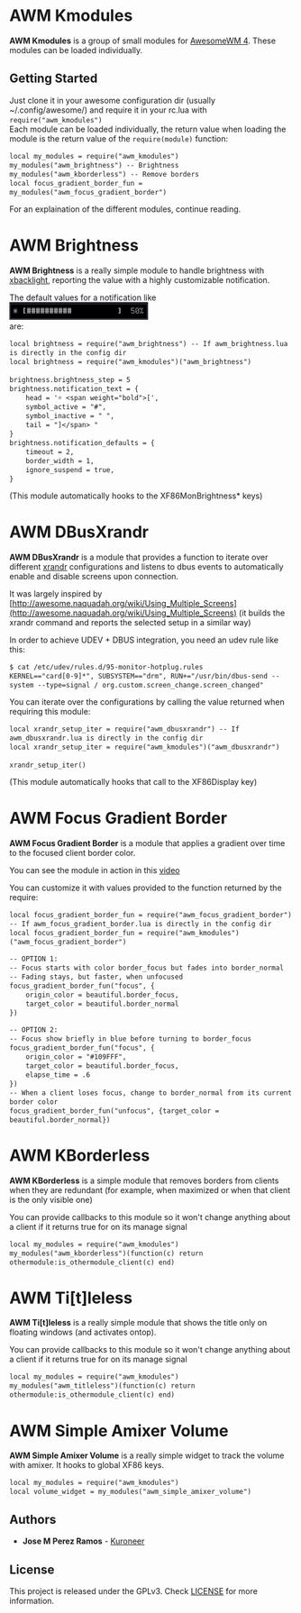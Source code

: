 # AWM Kmodules

**AWM Kmodules** is a group of small modules for [AwesomeWM 4](https://awesomewm.org/).
These modules can be loaded individually.

## Getting Started

Just clone it in your awesome configuration dir (usually ~/.config/awesome/) and
require it in your rc.lua with `require("awm_kmodules")`  
Each module can be loaded individually, the return value when loading the module
is the return value of the `require(module)` function:

```
local my_modules = require("awm_kmodules")
my_modules("awm_brightness") -- Brightness
my_modules("awm_kborderless") -- Remove borders
local focus_gradient_border_fun = my_modules("awm_focus_gradient_border")
```

For an explaination of the different modules, continue reading.

# AWM Brightness

**AWM Brightness** is a really simple module to handle brightness with [xbacklight](https://www.x.org/archive/X11R7.5/doc/man/man1/xbacklight.1.html),
reporting the value with a highly customizable notification.

The default values for a notification like  
![alt text](awm_brightness_notification.png "Example notification")  
are:
```
local brightness = require("awm_brightness") -- If awm_brightness.lua is directly in the config dir
local brightness = require("awm_kmodules")("awm_brightness")

brightness.brightness_step = 5
brightness.notification_text = {
    head = '☼ <span weight="bold">[',
    symbol_active = "#",
    symbol_inactive = " ",
    tail = "]</span> "
}
brightness.notification_defaults = {
    timeout = 2,
    border_width = 1,
    ignore_suspend = true,
}

```

(This module automatically hooks to the XF86MonBrightness* keys)

# AWM DBusXrandr

**AWM DBusXrandr** is a module that provides a function to iterate over different
[xrandr](https://www.x.org/archive/X11R7.5/doc/man/man1/xrandr.1.html)
configurations and listens to dbus events to automatically enable and disable
screens upon connection.

It was largely inspired by [http://awesome.naquadah.org/wiki/Using_Multiple_Screens](http://awesome.naquadah.org/wiki/Using_Multiple_Screens)
(it builds the xrandr command and reports the selected setup in a similar way)

In order to achieve UDEV + DBUS integration, you need an udev rule like this:
```
$ cat /etc/udev/rules.d/95-monitor-hotplug.rules
KERNEL=="card[0-9]*", SUBSYSTEM=="drm", RUN+="/usr/bin/dbus-send --system --type=signal / org.custom.screen_change.screen_changed"
```

You can iterate over the configurations by calling the value returned
when requiring this module:
```
local xrandr_setup_iter = require("awm_dbusxrandr") -- If awm_dbusxrandr.lua is directly in the config dir
local xrandr_setup_iter = require("awm_kmodules")("awm_dbusxrandr")

xrandr_setup_iter()
```
(This module automatically hooks that call to the XF86Display key)

# AWM Focus Gradient Border

**AWM Focus Gradient Border** is a module that applies a gradient over time to the focused client border color.

You can see the module in action in this [video](awm_focus_gradient_border.example.mp4)

You can customize it with values provided to the function returned by the
require:
```
local focus_gradient_border_fun = require("awm_focus_gradient_border") -- If awm_focus_gradient_border.lua is directly in the config dir
local focus_gradient_border_fun = require("awm_kmodules")("awm_focus_gradient_border")

```
```
-- OPTION 1:
-- Focus starts with color border_focus but fades into border_normal
-- Fading stays, but faster, when unfocused
focus_gradient_border_fun("focus", {
    origin_color = beautiful.border_focus,
    target_color = beautiful.border_normal
})
```
```
-- OPTION 2:
-- Focus show briefly in blue before turning to border_focus
focus_gradient_border_fun("focus", {
    origin_color = "#109FFF",
    target_color = beautiful.border_focus,
    elapse_time = .6
})
-- When a client loses focus, change to border_normal from its current border color
focus_gradient_border_fun("unfocus", {target_color = beautiful.border_normal})
```

# AWM KBorderless

**AWM KBorderless** is a simple module that removes borders from clients when they are redundant (for example, when maximized or
when that client is the only visible one)

You can provide callbacks to this module so it won't change anything
about a client if it returns true for on its manage signal

```
local my_modules = require("awm_kmodules")
my_modules("awm_kborderless")(function(c) return othermodule:is_othermodule_client(c) end)
```

# AWM Ti[t]leless

**AWM Ti[t]leless** is a really simple module that shows the title only on floating windows (and activates ontop).

You can provide callbacks to this module so it won't change anything
about a client if it returns true for on its manage signal

```
local my_modules = require("awm_kmodules")
my_modules("awm_titleless")(function(c) return othermodule:is_othermodule_client(c) end)
```

# AWM Simple Amixer Volume

**AWM Simple Amixer Volume** is a really simple widget to track the volume with
amixer. It hooks to global XF86 keys.
```
local my_modules = require("awm_kmodules")
local volume_widget = my_modules("awm_simple_amixer_volume")
```

## Authors

* **Jose M Perez Ramos** - [Kuroneer](https://github.com/Kuroneer)

## License

This project is released under the GPLv3. Check [LICENSE](LICENSE) for more information.

